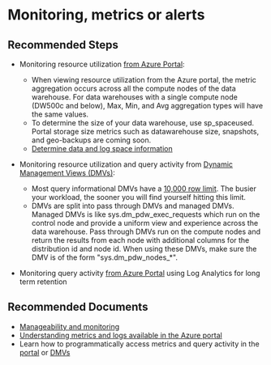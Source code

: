 <properties
	pageTitle="Using portal and client tools - Monitoring, metrics, and alerts"
	description="Using portal and client tools - Monitoring, metrics, and alerts"
	service="microsoft.sql"
	resource="servers"
	authors="saltug,mlee3gsd"
	ms.author="saltug,martinle"
	supportTopicIds=""
	productPesIds=""
	displayOrder="12"
	selfHelpType="resource"
	resourceTags="datawarehouse"
	articleId="dw-portalandclienttools-monitoring-mooncake"
	cloudEnvironments="MoonCake"
	ownershipId="AzureData_AzureSQLDB"
/>

# Monitoring, metrics or alerts

## **Recommended Steps**

* Monitoring resource utilization [from Azure Portal](https://docs.azure.cn/sql-data-warehouse/sql-data-warehouse-concept-resource-utilization-query-activity):

  * When viewing resource utilization from the Azure portal, the metric aggregation occurs across all the compute nodes of the data warehouse. For data warehouses with a single compute node (DW500c and below), Max, Min, and Avg aggregation types will have the same values.
  * To determine the size of your data warehouse, use sp_spaceused. Portal storage size metrics such as datawarehouse size, snapshots, and geo-backups are coming soon.
  * [Determine data and log space information](https://docs.microsoft.com/sql/relational-databases/databases/display-data-and-log-space-information-for-a-database?view=sql-server-2017)

* Monitoring resource utilization and query activity from [Dynamic Management Views (DMVs)](https://docs.azure.cn/sql-data-warehouse/sql-data-warehouse-manage-monitor):

  * Most query informational DMVs have a [10,000 row limit](https://docs.azure.cn/sql-data-warehouse/sql-data-warehouse-service-capacity-limits#metadata). The busier your workload, the sooner you will find yourself hitting this limit. 
  * DMVs are split into pass through DMVs and managed DMVs. Managed DMVs is like sys.dm_pdw_exec_requests which run on the control node and provide a uniform view and experience across the data warehouse. Pass through DMVs run on the compute nodes and  return the results from each node with additional columns for the distribution id and node id. When using these DMVs, make sure the DMV is of the form "sys.dm_pdw_nodes_*".

* Monitoring query activity [from Azure Portal](https://docs.azure.cn/sql-data-warehouse/sql-data-warehouse-monitor-workload-portal) using Log Analytics for long term retention

## **Recommended Documents**

* [Manageability and monitoring](https://docs.azure.cn/sql-data-warehouse/sql-data-warehouse-overview-manageability-monitoring)
* [Understanding metrics and logs available in the Azure portal](https://docs.azure.cn/sql-data-warehouse/sql-data-warehouse-concept-resource-utilization-query-activity)
* Learn how to programmatically access metrics and query activity in the [portal](https://docs.azure.cn/sql-data-warehouse/sql-data-warehouse-monitor-workload-portal) or [DMVs](https://docs.azure.cn/sql-data-warehouse/sql-data-warehouse-manage-monitor)
